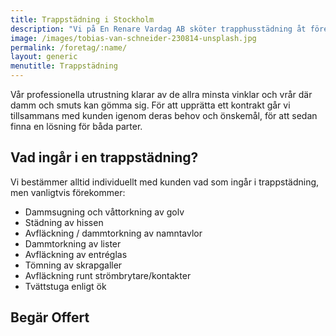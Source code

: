 ```yaml
---
title: Trappstädning i Stockholm
description: "Vi på En Renare Vardag AB sköter trapphusstädning åt företag, bostadsrättsföreningar och skolor i Stockholm."
image: /images/tobias-van-schneider-230814-unsplash.jpg
permalink: /foretag/:name/
layout: generic
menutitle: Trappstädning
---
```

Vår professionella utrustning klarar av de allra minsta vinklar och vrår där damm och smuts kan gömma sig. För att upprätta ett kontrakt går vi tillsammans med kunden igenom deras behov och önskemål, för att sedan finna en lösning för båda parter.

## Vad ingår i en trappstädning?

Vi bestämmer alltid individuellt med kunden vad som ingår i trappstädning, men vanligtvis förekommer:

* Dammsugning och våttorkning av golv
* Städning av hissen
* Avfläckning / dammtorkning av namntavlor
* Dammtorkning av lister 
* Avfläckning av entréglas
* Tömning av skrapgaller
* Avfläckning runt strömbrytare/kontakter
* Tvättstuga enligt ök

## Begär Offert
